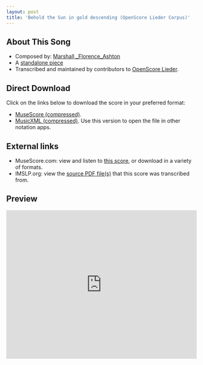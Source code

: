 ```yaml
---
layout: post
title: 'Behold the Sun in gold descending (OpenScore Lieder Corpus)'
---
```


## About This Song

- Composed by: [Marshall,_Florence_Ashton](https://fourscoreandmore.org/openscore/lieder/Marshall,_Florence_Ashton)
- A [standalone piece](https://fourscoreandmore.org/openscore/lieder/Marshall,_Florence_Ashton/_)
- Transcribed and maintained by contributors to [OpenScore Lieder].

[OpenScore Lieder]: https://musescore.com/openscore-lieder-corpus

## Direct Download

Click on the links below to download the score in your preferred format:
- [MuseScore (compressed)](https://github.com/openscore/lieder/blob/main/scores/Marshall,_Florence_Ashton/_/Behold_the_Sun_in_gold_descending/lc6650388.mscz?raw=true).
- [MusicXML (compressed)](https://github.com/openscore/lieder/blob/main/scores/Marshall,_Florence_Ashton/_/Behold_the_Sun_in_gold_descending/lc6650388.mxl?raw=true). Use this version to open the file in other notation apps.

## External links

- MuseScore.com: view and listen to [this score][MuseScore], or download in a variety of formats.
- IMSLP.org: view the [source PDF file(s)][IMSLP] that this score was transcribed from.

[MuseScore]: https://musescore.com/score/6650388
[IMSLP]: https://imslp.org/wiki/Special:ReverseLookup/161246 

## Preview

<iframe width="100%" height="394" src="https://musescore.com/openscore-lieder-corpus/scores/6650388/embed" frameborder="0" allowfullscreen allow="autoplay; fullscreen"></iframe>
